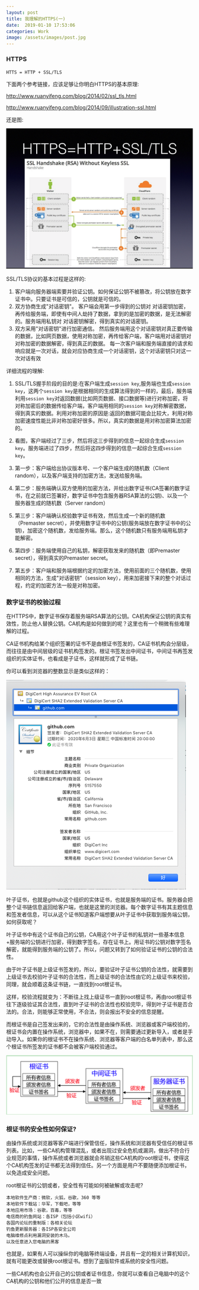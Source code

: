 ```yaml
---
layout: post
title: 我理解的HTTPS(一)
date:  2019-01-10 17:53:06
categories: Work
image: /assets/images/post.jpg
---
```


### HTTPS

`HTTS = HTTP + SSL/TLS`

下面两个参考链接，应该足够让你明白HTTPS的基本原理:

http://www.ruanyifeng.com/blog/2014/02/ssl_tls.html

http://www.ruanyifeng.com/blog/2014/09/illustration-ssl.html

还是图:

![digit-certificate-7](/assets/images/digit-certificate/7.png "digit-certificate7")

SSL/TLS协议的基本过程是这样的:

1. 客户端向服务器端索要并验证公钥。如何保证公钥不被篡改，将公钥放在数字证书中。只要证书是可信的，公钥就是可信的。
2. 双方协商生成"对话密钥"。 客户端会用第一步得到的公钥对 对话密钥加密，再传给服务端，即使有中间人劫持了数据，拿到的是加密的数据，是无法解密的。服务端用私钥对 对话密钥解密，得到真实的对话密钥。
3. 双方采用"对话密钥"进行加密通信。 然后服务端用这个对话密钥对真正要传输的数据，比如网页数据，使用对称加密，再传给客户端，客户端用对话密钥对对称加密的数据解密，得到真正的数据。
每一次客户端和服务端直接的请求和响应就是一次对话，就会对应协商生成一个对话密钥，这个对话密钥只对这一次对话有效

详细流程的理解:

1. SSL/TLS握手阶段的目的是:在客户端生成`session key`,服务端也生成`session key`，这两个`session key`是根据相同的生成算法得到的一样的，最后，服务端利用`session key`对返回数据(比如网页数据、接口数据等)进行对称加密，将对称加密后的数据传给客户端，客户端用相同的`session key`对称解密数据，得到真实的数据。利用对称加密的原因是:返回的数据可能会比较大，利用对称加密速度性能比非对称加密好很多。所以，真实的数据是用对称加密算法加密的。

2. 看图，客户端经过了三步，然后将这三步得到的信息一起综合生成`session key`。服务端进过了四步，然后将这四步得到的信息一起综合生成`session key`。

3. 第一步：客户端给出协议版本号、一个客户端生成的随机数（Client random），以及客户端支持的加密方法，发送给服务端。

4. 第二步：服务端确认双方使用的加密方法，并给出数字证书(CA签署的数字证书，在之前就已签署好，数字证书中包含服务器RSA算法的公钥)、以及一个服务器生成的随机数（Server random）

5. 第三步：客户端确认校验数字证书有效，然后生成一个新的随机数（Premaster secret），并使用数字证书中的公钥(服务端放在数字证书中的公钥)，加密这个随机数，发给服务端。那么，这个随机数只有服务端用私钥才能解密。

6. 第四步：服务端使用自己的私钥，解密获取发来的随机数（即Premaster secret），得到真实的Premaster secret。

7. 第五步：客户端和服务端根据约定的加密方法，使用前面的三个随机数，使用相同的方法，生成"对话密钥"（session key），用来加密接下来的整个对话过程，约定的加密方法一般是对称加密。

### 数字证书的校验过程

在HTTPS中，数字证书保存着服务端RSA算法的公钥。CA机构保证公钥的真实有效性，防止他人替换公钥。CA机构是如何做到的呢？这里也有一个稍微有些难理解的过程。

CA证书机构给某个组织签署的证书不是由根证书签发的，CA证书机构会分层级，而往往是由中间层级的证书机构签发的。根证书签发出中间证书，中间证书再签发组织的实体证书，也看成是子证书，这样就形成了证书链。

你可以看到浏览器的整数显示是类似这样的：

![digit-certificate-8](/assets/images/digit-certificate/8.png "digit-certificate8")

叶子证书，也就是github这个组织的实体证书，也就是服务端的证书。服务器会把整个证书链信息返回给客户端，也就是这里的浏览器。每个数字证书有其主题信息和签发者信息，可以从这个证书知道客户端想要从叶子证书中获取到服务端公钥，如何获取呢？

叶子证书中有这个证书自己的公钥，CA用这个叶子证书的私钥对一些基本信息+服务端的公钥进行加密，得到数字签名，存在证书上。用证书的公钥对数字签名解密，就能得到服务端的公钥了。所以，问题又转到了如何验证证书的公钥的合法性。

由于叶子证书是上级证书签发的，所以，要验证叶子证书公钥的合法性，就需要到上级证书去校验叶子证书的合法性，而上级证书的合法性由它的上级证书来校验，同理，就会顺着这条证书链，一直找到root根证书。

这样，校验流程就变为：不断往上找上级证书一直到root根证书，再由root根证书往下逐级验证其合法性，直到叶子证书的合法性也校验完毕，得到叶子证书是否合法的。合法，则能够正常使用，不合法，则会报出不安全的信息提醒。

而根证书是自己签发出来的，它的合法性是由操作系统、浏览器或客户端校验的，根证书会内置在操作系统，浏览器中，如果不在，则需要通过更新导入，或者是手动导入。如果你的根证书不在操作系统、浏览器等客户端的白名单列表中，那么这个根证书所签发的证书都不会被客户端校验通过。

![digit-certificate-9](/assets/images/digit-certificate/9.png "digit-certificate9")

### 根证书的安全性如何保证?

由操作系统或浏览器等客户端进行保管信任，操作系统和浏览器有受信任的根证书列表。比如，一些CA机构管理混乱，或者出现过安全危机或漏洞，做出不符合行业规范的事情，操作系统或者浏览器就会吊销这些CA机构的root根证书，使得这个CA机构签发的证书都无法得到信任。另一个方面是用户不要随便添加根证书，以免造成安全问题。

root根证书的公钥或者，安全性有可能如何被破解或攻击呢?

```
本地软件生产商：微软，火狐，谷歌，360 等等
本地软件下载站：华军，下载吧，等等
本地应用市场：谷歌，百毒，等等
电信商的钓鱼网站：各ISP（包括小区wifi）
各国内论坛的重制版：各相关论坛
钓鱼更新服务器：各ISP各安全公司
电脑维修点利用漏洞安装的木马。
以及任意进入您电脑的黑客
```

也就是，如果有人可以操纵你的电脑等终端设备，并且有一定的相关计算机知识，就有可能更改或替换root根证书。想到了盗版软件或系统的安全性问题。

一些CA机构也会公开自己的公钥或者证书信息，你就可以查看自己电脑中的这个CA机构的公钥和他们公开的信息是否一致

